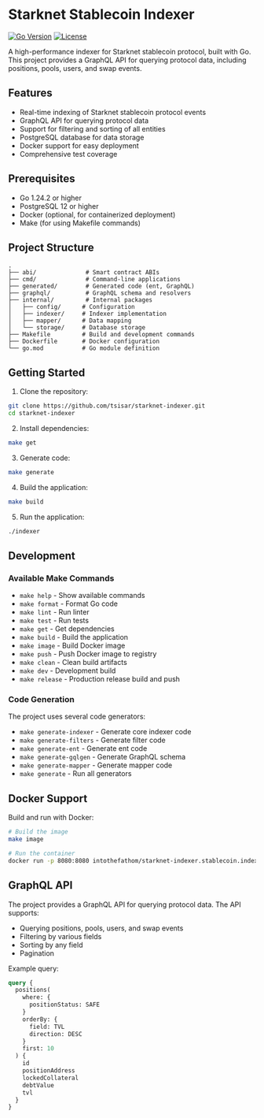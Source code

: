 # Starknet Stablecoin Indexer

[![Go Version](https://img.shields.io/badge/Go-1.24.2-blue.svg)](https://golang.org/)
[![License](https://img.shields.io/badge/License-MIT-yellow.svg)](LICENSE)

A high-performance indexer for Starknet stablecoin protocol, built with Go. This project provides a GraphQL API for querying protocol data, including positions, pools, users, and swap events.

## Features

- Real-time indexing of Starknet stablecoin protocol events
- GraphQL API for querying protocol data
- Support for filtering and sorting of all entities
- PostgreSQL database for data storage
- Docker support for easy deployment
- Comprehensive test coverage

## Prerequisites

- Go 1.24.2 or higher
- PostgreSQL 12 or higher
- Docker (optional, for containerized deployment)
- Make (for using Makefile commands)

## Project Structure

```
.
├── abi/              # Smart contract ABIs
├── cmd/              # Command-line applications
├── generated/        # Generated code (ent, GraphQL)
├── graphql/          # GraphQL schema and resolvers
├── internal/         # Internal packages
│   ├── config/      # Configuration
│   ├── indexer/     # Indexer implementation
│   ├── mapper/      # Data mapping
│   └── storage/     # Database storage
├── Makefile         # Build and development commands
├── Dockerfile       # Docker configuration
└── go.mod           # Go module definition
```

## Getting Started

1. Clone the repository:
```bash
git clone https://github.com/tsisar/starknet-indexer.git
cd starknet-indexer
```

2. Install dependencies:
```bash
make get
```

3. Generate code:
```bash
make generate
```

4. Build the application:
```bash
make build
```

5. Run the application:
```bash
./indexer
```

## Development

### Available Make Commands

- `make help` - Show available commands
- `make format` - Format Go code
- `make lint` - Run linter
- `make test` - Run tests
- `make get` - Get dependencies
- `make build` - Build the application
- `make image` - Build Docker image
- `make push` - Push Docker image to registry
- `make clean` - Clean build artifacts
- `make dev` - Development build
- `make release` - Production release build and push

### Code Generation

The project uses several code generators:

- `make generate-indexer` - Generate core indexer code
- `make generate-filters` - Generate filter code
- `make generate-ent` - Generate ent code
- `make generate-gqlgen` - Generate GraphQL schema
- `make generate-mapper` - Generate mapper code
- `make generate` - Run all generators

## Docker Support

Build and run with Docker:

```bash
# Build the image
make image

# Run the container
docker run -p 8080:8080 intothefathom/starknet-indexer.stablecoin.indexer:latest
```

## GraphQL API

The project provides a GraphQL API for querying protocol data. The API supports:

- Querying positions, pools, users, and swap events
- Filtering by various fields
- Sorting by any field
- Pagination

Example query:

```graphql
query {
  positions(
    where: {
      positionStatus: SAFE
    }
    orderBy: {
      field: TVL
      direction: DESC
    }
    first: 10
  ) {
    id
    positionAddress
    lockedCollateral
    debtValue
    tvl
  }
}
```
